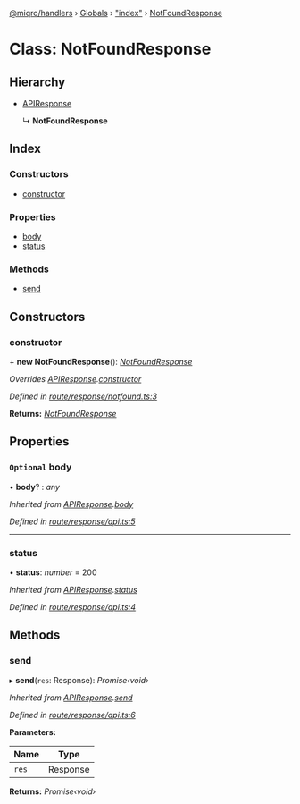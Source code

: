 [@miqro/handlers](../README.md) › [Globals](../globals.md) › ["index"](../modules/_index_.md) › [NotFoundResponse](_index_.notfoundresponse.md)

# Class: NotFoundResponse

## Hierarchy

* [APIResponse](_index_.apiresponse.md)

  ↳ **NotFoundResponse**

## Index

### Constructors

* [constructor](_index_.notfoundresponse.md#constructor)

### Properties

* [body](_index_.notfoundresponse.md#optional-body)
* [status](_index_.notfoundresponse.md#status)

### Methods

* [send](_index_.notfoundresponse.md#send)

## Constructors

###  constructor

\+ **new NotFoundResponse**(): *[NotFoundResponse](_index_.notfoundresponse.md)*

*Overrides [APIResponse](_index_.apiresponse.md).[constructor](_index_.apiresponse.md#constructor)*

*Defined in [route/response/notfound.ts:3](https://github.com/claukers/miqro-express/blob/b49d4d2/src/route/response/notfound.ts#L3)*

**Returns:** *[NotFoundResponse](_index_.notfoundresponse.md)*

## Properties

### `Optional` body

• **body**? : *any*

*Inherited from [APIResponse](_index_.apiresponse.md).[body](_index_.apiresponse.md#optional-body)*

*Defined in [route/response/api.ts:5](https://github.com/claukers/miqro-express/blob/b49d4d2/src/route/response/api.ts#L5)*

___

###  status

• **status**: *number* = 200

*Inherited from [APIResponse](_index_.apiresponse.md).[status](_index_.apiresponse.md#status)*

*Defined in [route/response/api.ts:4](https://github.com/claukers/miqro-express/blob/b49d4d2/src/route/response/api.ts#L4)*

## Methods

###  send

▸ **send**(`res`: Response): *Promise‹void›*

*Inherited from [APIResponse](_index_.apiresponse.md).[send](_index_.apiresponse.md#send)*

*Defined in [route/response/api.ts:6](https://github.com/claukers/miqro-express/blob/b49d4d2/src/route/response/api.ts#L6)*

**Parameters:**

Name | Type |
------ | ------ |
`res` | Response |

**Returns:** *Promise‹void›*
